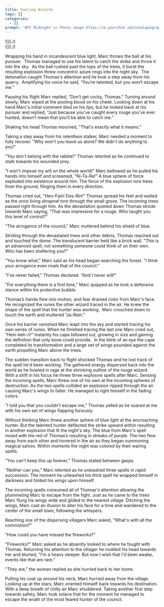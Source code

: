 ```yaml
---
title: Dueling Wizards
tags: []
categories:
  - []
prompt: 'NYC Midnight => Photo image https://m.yourshot.nationalgeographic.com/photos/13984215/'
---
```

<!-- more --><div class="embedded-image-left">![](./)</div><div class="embedded-image-right">![](./)</div>
Wrapping his hand in incandescent blue light, Marc throws the ball at his pursuer.  Thomas managed to use his talent to catch the strike and throw it into the sky.  As the ball rushed past the tops of the trees, it burst the resulting explosion threw concentric azure rings into the night sky.  The detonation caught Thomas's attention and he took a step away from his quarry.  Amplifying his voice he said, “You’re talented, but you won’t escape me.” 

Pausing his flight Marc replied, “Don’t get cocky, Thomas.”  Turning around slowly, Marc wiped at the pooling blood on his cheek.  Looking down at his hand Marc's initial comment died on his lips, but he looked back at his pursuer and replied, “Just because you’ve caught every rouge you’ve ever hunted, doesn’t mean that you’ll be able to catch me.”

Shaking his head Thomas mourned, "That's exactly what it means."

Taking a step away from his relentless stalker, Marc needed a moment to fully recover.  "Why won't you leave us alone?  We didn't do anything to you!"

"You don't belong with the rabble!" Thomas retorted as he continued to stalk towards his wounded prey.

"I won't impose my will on the whole world!" Marc bellowed as he pulled his hands into himself and screamed, "Ni-Ta-Ra!"  A blue sphere of force exploded into existence around him.  The force of the explosion tore trees from the ground, flinging them in every direction.

Thomas cried out, "Hen-Fain! Des-Rin!"  Thomas spread his feet and waited as the once living shrapnel tore through the small grove.  The incoming trees passed right through him.  As the devastation quieted down Thomas strode towards Marc saying, "That was impressive for a rouge.  Who taught you this level of control?"

"The arrogance of the council," Marc muttered behind his shield of blue.

Striding through the devastated trees and other debris, Thomas reached out and touched the dome.  The translucent barrier held like a brick wall.  "This is an advanced spell, not something someone could think of on their own.  Who has been sheltering you?"

"You know what," Marc said as his head began searching the forest.  "I think your arrogance even rivals that of the council."

"I've never failed," Thomas declared.  "And I never will!"   

"For everything there is a first time," Marc quipped as he took a defensive stance within his protective bubble.

Thomas’s hands flew into motion, and fear drained color from Marc's face.  He recognized the runes the other wizard traced in the air.  He knew the shape of the spell that the hunter was working.  Marc crouched down to touch the earth and muttered “Ja-Rein.”

Once his barrier vanished Marc leapt into the sky and started tracing his own series of runes.  When he finished tracing the last one Marc cried out, “Hein-keh-ri!”  Instantly his cape billowed out, growing in size and gaining the definition that only bone could provide.  In the blink of an eye the cape completed its transformation and a large set of wings pounded against the earth propelling Marc above the trees. 

The sudden transition back to flight shocked Thomas and he lost track of the spell he'd been working.  The gathered energy dispersed back into the world as he howled in rage at the shrinking outline of the rouge wizard.  With a shift in his focus he threw three explosive spells after Marc.  Sensing the incoming spells, Marc threw one of his own at the incoming spheres of destruction.  As the two spells collided an explosion ripped through the air causing Marc's wings to falter.  He managed to right himself in the fading colors.

"I told you that you couldn't escape me," Thomas yelled as he soared at me with his own set of wings flapping furiously.

Without thinking Marc threw another sphere of blue light at the encroaching hunter.  But the talented hunter deflected the strike upward within resulting in another explosion that lit the night's sky.  The blue from Marc's spell mixed with the red of Thomas’s resulting in streaks of purple.  The two flew away from each other and hovered in the air as they began summoning magical salvos.  Within moments the night was colored by their waring spells.

"You can't keep this up forever," Thomas stated between gasps.

"Neither can you," Marc retorted as he unleashed three spells in rapid succession.  The moment he unleashed his third spell he wrapped himself in darkness and folded his wings upon himself.

The incoming spells consumed all of Thomas's attention allowing the plummeting Marc to escape from the fight.  Just as he came to the trees Marc flung his wings wide and glided to the nearest village.  Ditching the wings, Marc cast an illusion to alter his face for a time and wandered to the center of the small town, following the whispers.

Reaching one of the dispersing villagers Marc asked, "What's with all the commotion?"

"How could you have missed the fireworks?"

"Fireworks?"  Marc asked as he absently looked to where he fought with Thomas.  Returning his attention to the villager he nodded his head towards her and blurted, "I'm a heavy sleeper.  But now I wish that I'd been awake, events like that are rare."

"They are," the woman replied as she hurried back to her home.

Pulling his coat up around his neck, Marc hurried away from the village.  Looking up at the stars, Marc oriented himself back towards his destination.  With a deep breath of chilly air Marc shuddered.  Taking another first step towards safety, Marc took solace that for the moment he managed to escape the wrath of the most feared hunter of the council.